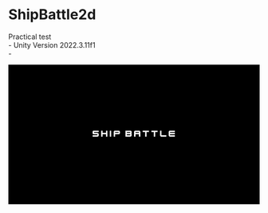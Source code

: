 # ShipBattle2d
 Practical test <br>-
 Unity Version  2022.3.11f1 <br>-<br>

[<img src = 'https://github.com/jfpiovesa/TestShipBattle2d/blob/main/Imags/Screenshot%202023-11-27%20150650.png'>](https://jfpiovesa.github.io/TestShipBattle2d/)

   
